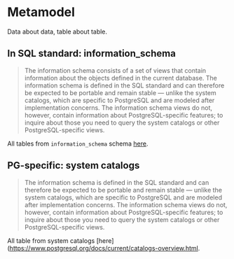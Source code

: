 # Metamodel

Data about data, table about table.

## In SQL standard: information_schema

> The information schema consists of a set of views that contain information about the objects defined in the current database. The information schema is defined in the SQL standard and can therefore be expected to be portable and remain stable — unlike the system catalogs, which are specific to PostgreSQL and are modeled after implementation concerns. The information schema views do not, however, contain information about PostgreSQL-specific features; to inquire about those you need to query the system catalogs or other PostgreSQL-specific views.

All tables from `information_schema` schema [here](https://www.postgresql.org/docs/current/information-schema.html).

## PG-specific: system catalogs

> The information schema is defined in the SQL standard and can therefore be expected to be portable and remain stable — unlike the system catalogs, which are specific to PostgreSQL and are modeled after implementation concerns. The information schema views do not, however, contain information about PostgreSQL-specific features; to inquire about those you need to query the system catalogs or other PostgreSQL-specific views.

All table from system catalogs [here](https://www.postgresql.org/docs/current/catalogs-overview.html.